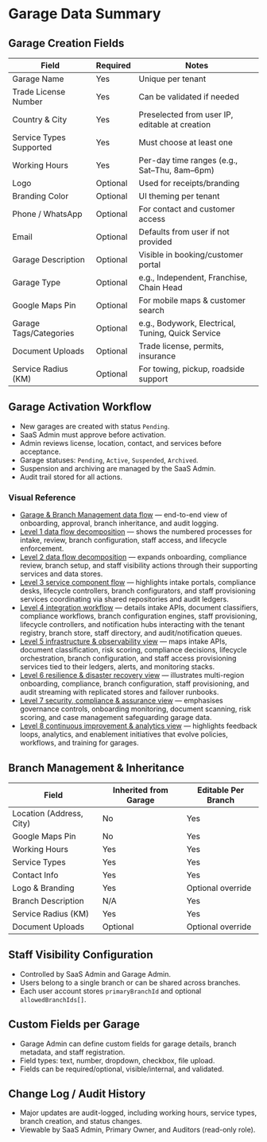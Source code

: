 # Garage Data Summary

## Garage Creation Fields

| Field | Required | Notes |
|---|---|---|
| Garage Name | Yes | Unique per tenant |
| Trade License Number | Yes | Can be validated if needed |
| Country & City | Yes | Preselected from user IP, editable at creation |
| Service Types Supported | Yes | Must choose at least one |
| Working Hours | Yes | Per-day time ranges (e.g., Sat–Thu, 8am–6pm) |
| Logo | Optional | Used for receipts/branding |
| Branding Color | Optional | UI theming per tenant |
| Phone / WhatsApp | Optional | For contact and customer access |
| Email | Optional | Defaults from user if not provided |
| Garage Description | Optional | Visible in booking/customer portal |
| Garage Type | Optional | e.g., Independent, Franchise, Chain Head |
| Google Maps Pin | Optional | For mobile maps & customer search |
| Garage Tags/Categories | Optional | e.g., Bodywork, Electrical, Tuning, Quick Service |
| Document Uploads | Optional | Trade license, permits, insurance |
| Service Radius (KM) | Optional | For towing, pickup, roadside support |

## Garage Activation Workflow
- New garages are created with status `Pending`.
- SaaS Admin must approve before activation.
- Admin reviews license, location, contact, and services before acceptance.
- Garage statuses: `Pending`, `Active`, `Suspended`, `Archived`.
- Suspension and archiving are managed by the SaaS Admin.
- Audit trail stored for all actions.

### Visual Reference
- [Garage & Branch Management data flow](../Diagrams/DataFlow/GarageBranchManagement.md) — end-to-end view of onboarding, approval, branch inheritance, and audit logging.
- [Level 1 data flow decomposition](../Diagrams/DataFlow/Level1/GarageBranchManagement-Level1.md) — shows the numbered processes for intake, review, branch configuration, staff access, and lifecycle enforcement.
- [Level 2 data flow decomposition](../Diagrams/DataFlow/Level2/GarageBranchManagement-Level2.md) — expands onboarding, compliance review, branch setup, and staff visibility actions through their supporting services and data stores.
- [Level 3 service component flow](../Diagrams/DataFlow/Level3/GarageBranchManagement-Level3.md) — highlights intake portals, compliance desks, lifecycle controllers, branch configurators, and staff provisioning services coordinating via shared repositories and audit ledgers.
- [Level 4 integration workflow](../Diagrams/DataFlow/Level4/GarageBranchManagement-Level4.md) — details intake APIs, document classifiers, compliance workflows, branch configuration engines, staff provisioning, lifecycle controllers, and notification hubs interacting with the tenant registry, branch store, staff directory, and audit/notification queues.
- [Level 5 infrastructure & observability view](../Diagrams/DataFlow/Level5/GarageBranchManagement-Level5.md) — maps intake APIs, document classification, risk scoring, compliance decisions, lifecycle orchestration, branch configuration, and staff access provisioning services tied to their ledgers, alerts, and monitoring stacks.
- [Level 6 resilience & disaster recovery view](../Diagrams/DataFlow/Level6/GarageBranchManagement-Level6.md) — illustrates multi-region onboarding, compliance, branch configuration, staff provisioning, and audit streaming with replicated stores and failover runbooks.
- [Level 7 security, compliance & assurance view](../Diagrams/DataFlow/Level7/GarageBranchManagement-Level7.md) — emphasises governance controls, onboarding monitoring, document scanning, risk scoring, and case management safeguarding garage data.
- [Level 8 continuous improvement & analytics view](../Diagrams/DataFlow/Level8/GarageBranchManagement-Level8.md) — highlights feedback loops, analytics, and enablement initiatives that evolve policies, workflows, and training for garages.

## Branch Management & Inheritance
| Field | Inherited from Garage | Editable Per Branch |
|---|---|---|
| Location (Address, City) | No | Yes |
| Google Maps Pin | No | Yes |
| Working Hours | Yes | Yes |
| Service Types | Yes | Yes |
| Contact Info | Yes | Yes |
| Logo & Branding | Yes | Optional override |
| Branch Description | N/A | Yes |
| Service Radius (KM) | Yes | Yes |
| Document Uploads | Optional | Optional override |

## Staff Visibility Configuration
- Controlled by SaaS Admin and Garage Admin.
- Users belong to a single branch or can be shared across branches.
- Each user account stores `primaryBranchId` and optional `allowedBranchIds[]`.

## Custom Fields per Garage
- Garage Admin can define custom fields for garage details, branch metadata, and staff registration.
- Field types: text, number, dropdown, checkbox, file upload.
- Fields can be required/optional, visible/internal, and validated.

## Change Log / Audit History
- Major updates are audit-logged, including working hours, service types, branch creation, and status changes.
- Viewable by SaaS Admin, Primary Owner, and Auditors (read-only role).
